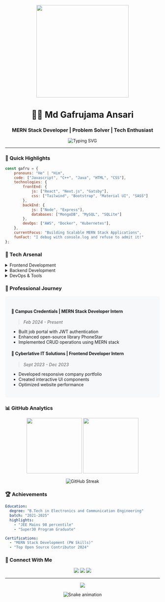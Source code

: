 <div align="center">
  <img src="https://rishavanand.github.io/static/images/greetings.gif" align="center" height="300" />
</div>

<h1 align="center">👨‍💻 Md Gafrujama Ansari</h1>
<h3 align="center">MERN Stack Developer | Problem Solver | Tech Enthusiast</h3>

<p align="center">
  <img src="https://readme-typing-svg.herokuapp.com?font=Fira+Code&pause=1000&width=435&lines=Full+Stack+Developer;MERN+Stack+Developer;Always+learning+new+things" alt="Typing SVG" />
</p>

---

### 🎯 Quick Highlights

```javascript
const gafru = {
    pronouns: "He" | "Him",
    code: ["Javascript", "C++", "Java", "HTML", "CSS"],
    technologies: {
        frontEnd: {
            js: ["React", "Next.js", "Gatsby"],
            css: ["Tailwind", "Bootstrap", "Material UI", "SASS"]
        },
        backEnd: {
            js: ["Node", "Express"],
            databases: ["MongoDB", "MySQL", "SQLite"]
        },
        devOps: ["AWS", "Docker", "Kubernetes"],
    },
    currentFocus: "Building Scalable MERN Stack Applications",
    funFact: "I debug with console.log and refuse to admit it!"
};
```

### 🚀 Tech Arsenal

<details>
<summary>Frontend Development</summary>
<br>
<p align="center">
  <img src="https://skillicons.dev/icons?i=react,nextjs,gatsby,html,css,js,bootstrap,materialui,sass,webpack" />
</p>
</details>

<details>
<summary>Backend Development</summary>
<br>
<p align="center">
  <img src="https://skillicons.dev/icons?i=nodejs,express,mongodb,mysql,firebase" />
</p>
</details>

<details>
<summary>DevOps & Tools</summary>
<br>
<p align="center">
  <img src="https://skillicons.dev/icons?i=aws,docker,kubernetes,git,vscode,postman" />
</p>
</details>

### 🌟 Professional Journey

<div style="background: #f6f8fa; padding: 20px; border-radius: 6px; margin: 10px 0;">

#### 🏢 Campus Credentials | MERN Stack Developer Intern
> *Feb 2024 - Present*
- Built job portal with JWT authentication
- Enhanced open-source library PhoneStar
- Implemented CRUD operations using MERN stack

#### 🏢 Cyberlative IT Solutions | Frontend Developer Intern
> *Sept 2023 - Dec 2023*
- Developed responsive company portfolio
- Created interactive UI components
- Optimized website performance

</div>

### 📊 GitHub Analytics

<p align="center">
  <img height="180em" src="https://github-readme-stats.vercel.app/api?username=md-Gafrujama&show_icons=true&theme=tokyonight&include_all_commits=true&count_private=true"/>
  <img height="180em" src="https://github-readme-stats.vercel.app/api/top-langs/?username=md-Gafrujama&layout=compact&langs_count=8&theme=tokyonight"/>
</p>

<p align="center">
  <img src="https://github-readme-streak-stats.herokuapp.com/?user=md-Gafrujama&theme=tokyonight" alt="GitHub Streak"/>
</p>

### 🏆 Achievements
```yaml
Education:
  degree: "B.Tech in Electronics and Communication Engineering"
  batch: "2021-2025"
  highlights:
    - "JEE Mains 98 percentile"
    - "Super30 Program Graduate"

Certifications:
  - "MERN Stack Development (PW Skills)"
  - "Top Open Source Contributor 2024"
```

### 🤝 Connect With Me

<p align="center">
  <a href="https://linkedin.com/in/md-gafrujama-ansari-a8b401287/"><img src="https://img.shields.io/badge/LinkedIn-0077B5?style=for-the-badge&logo=linkedin&logoColor=white"/></a>
  <a href="mailto:mdgafrujama@gmail.com"><img src="https://img.shields.io/badge/Gmail-D14836?style=for-the-badge&logo=gmail&logoColor=white"/></a>
  <a href="https://github.com/md-Gafrujama"><img src="https://img.shields.io/badge/GitHub-100000?style=for-the-badge&logo=github&logoColor=white"/></a>
</p>

---

<p align="center">
  <img src="https://komarev.com/ghpvc/?username=md-Gafrujama&color=blueviolet&style=flat-square&label=Profile+Views"/>
</p>

<div align="center">
  <img src="https://github.com/md-Gafrujama/md-Gafrujama/blob/output/github-contribution-grid-snake.svg" alt="Snake animation" />
</div>
